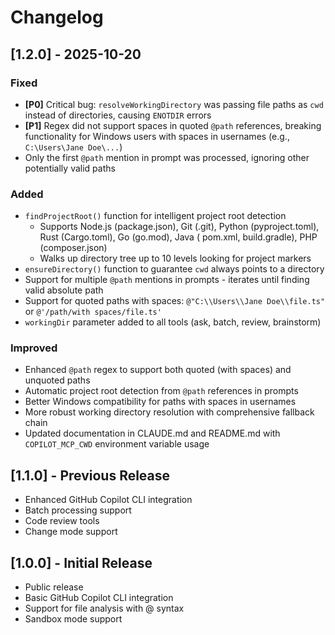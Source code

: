 # Changelog

## [1.2.0] - 2025-10-20

### Fixed

- **[P0]** Critical bug: `resolveWorkingDirectory` was passing file paths as `cwd` instead of directories, causing
  `ENOTDIR` errors
- **[P1]** Regex did not support spaces in quoted `@path` references, breaking functionality for Windows users with
  spaces in usernames (e.g., `C:\Users\Jane Doe\...`)
- Only the first `@path` mention in prompt was processed, ignoring other potentially valid paths

### Added

- `findProjectRoot()` function for intelligent project root detection
  - Supports Node.js (package.json), Git (.git), Python (pyproject.toml), Rust (Cargo.toml), Go (go.mod), Java (
    pom.xml, build.gradle), PHP (composer.json)
  - Walks up directory tree up to 10 levels looking for project markers
- `ensureDirectory()` function to guarantee `cwd` always points to a directory
- Support for multiple `@path` mentions in prompts - iterates until finding valid absolute path
- Support for quoted paths with spaces: `@"C:\\Users\\Jane Doe\\file.ts"` or `@'/path/with spaces/file.ts'`
- `workingDir` parameter added to all tools (ask, batch, review, brainstorm)

### Improved

- Enhanced `@path` regex to support both quoted (with spaces) and unquoted paths
- Automatic project root detection from `@path` references in prompts
- Better Windows compatibility for paths with spaces in usernames
- More robust working directory resolution with comprehensive fallback chain
- Updated documentation in CLAUDE.md and README.md with `COPILOT_MCP_CWD` environment variable usage

## [1.1.0] - Previous Release

- Enhanced GitHub Copilot CLI integration
- Batch processing support
- Code review tools
- Change mode support

## [1.0.0] - Initial Release

- Public release
- Basic GitHub Copilot CLI integration
- Support for file analysis with @ syntax
- Sandbox mode support

